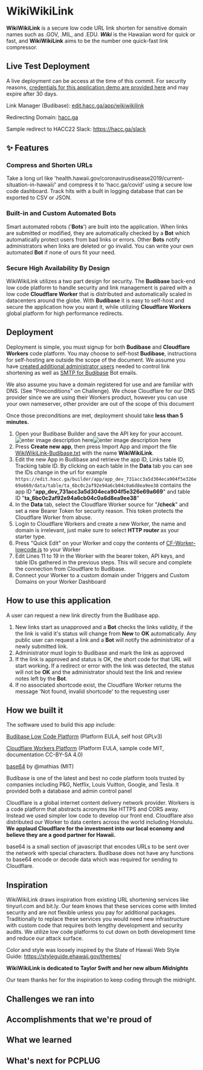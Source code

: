 # WikiWikiLink 
**WikiWikiLink** is a secure low code URL link shorten for sensitive domain names such as .GOV, .MIL, and .EDU. ***Wiki*** is the Hawaiian word for quick or fast, and **WikiWikiLink** aims to be the number one quick-fast link compressor. 

## Live Test Deployment 
A live deployment can be access at the time of this commit. For security reasons, [credentials for this application demo are provided here](https://cl1p.net/uqzrcoawcreek) and may expire after 30 days.

Link Manager (Budibase): [edit.hacc.ga/app/wikiwikilink](https://edit.hacc.ga/app/wikiwikilink)

Redirecting Domain: [hacc.ga](https://hacc.ga/)

Sample redirect to HACC22 Slack: https://hacc.ga/slack

## ✨ Features
### Compress and Shorten URLs 
Take a long url like 'health.hawaii.gov/coronavirusdisease2019/current-situation-in-hawaii/' and compress it to 'hacc.ga/covid' using a secure low code dashboard. Track hits with a built in logging database that can be exported to CSV or JSON.

### Built-in and Custom Automated Bots 
Smart automated robots ('**Bots**') are built into the application. When links are submitted or modified, they are automatically checked by a **Bot** which automatically protect users from bad links or errors. Other **Bots** notify administrators when links are deleted or go invalid. You can write your own automated **Bot** if none of ours fit your need. 

###  Secure High Availability By Design
WikiWikiLink utilizes a two part design for security. The **Budibase** back-end low code platform to handle security and link management is paired with a low code **Cloudflare Worker** that is distributed and automatically scaled in datacenters around the globe. With **Budibase** it is easy to self-host and secure the application how you want it, while utilizing **Cloudflare Workers** global platform for high performance redirects. 

## Deployment
Deployment is simple, you must signup for both **Budibase** and **Cloudflare Workers** code platform. You may choose to self-host **Budibase**, instructions for self-hosting are outside the scope of the document. We assume you have [created additional administrator users](https://docs.budibase.com/docs/adding-users) needed to control link shortening as well as [SMTP for Budibase](https://docs.budibase.com/docs/email) Bot emails. 

We also assume you have a domain registered for use and are familiar with DNS. (See "Preconditions" on Challenge). We chose Cloudflare for our DNS provider since we are using their Workers product, however you can use your own nameserver, other provider are out of the scope of this document

Once those preconditions are met, deployment should take **less than 5 minutes.**

 1. Open your Budibase Builder and save the API key for your account.![enter image description here](https://files.readme.io/7b29204-Capture.PNG)![enter image description here](https://files.readme.io/5ddaa4f-Capture.PNG)
 2. Press **Create new app**, then press Import App and import the file [WikiWikiLink-Budibase.txt](https://github.com/HACC2022/PCPLUG/blob/main/WikiWikiLink-Budibase.txt "WikiWikiLink-Budibase.txt") with the name **WikiWikiLink**.
 3. Edit the new App in Budibase and retrieve the app ID, Links table ID, Tracking table ID. By clicking on each table in the **Data** tab you can see the IDs change in the url for example `https://edit.hacc.ga/builder/app/app_dev_731acc3a5d304eca904f5e326e69a669/data/table/ta_6bc0c2af92e94a6cb04c0a6d8ea9ee38` contains the app ID "**app_dev_731acc3a5d304eca904f5e326e69a669**" and table ID "**ta_6bc0c2af92e94a6cb04c0a6d8ea9ee38**"
 4. In the **Data** tab, select the Cloudflare Worker source for "**/check**" and set a new Bearer Token for security reason. This token protects the Cloudflare Worker from abuse.
 5. Login to Cloudflare Workers and create a new Worker, the name and domain is irrelevant, just make sure to select **HTTP router** as your starter type.
 6. Press "Quick Edit" on your Worker and copy the contents of [CF-Worker-lowcode.js](https://github.com/HACC2022/PCPLUG/blob/main/CF-Worker-lowcode.js) to your Worker
 7. Edit Lines 11 to 19 in the Worker with the bearer token, API keys, and table IDs gathered in the previous steps. This will secure and complete the connection from Cloudflare to Budibase.
 8. Connect your Worker to a custom domain under Triggers and Custom Domains on your Worker Dashboard
 

## How to use this application 
A user can request a new link directly from the Budibase app. 

 1. New links start as unapproved and a **Bot** checks the links validity, if the the link is valid it's status will change from **New** to **OK** automatically. Any public user can request a link and a **Bot** will notify the administrator of a newly submitted link.
 2. Administrator must login to Budibase and mark the link as approved
 3. If the link is approved and status is OK, the short code for that URL will start working. If a redirect or error with the link was detected, the status will not be **OK** and the administrator should test the link and review notes left by the **Bot**.
 4. If no associated shortcode exist, the Cloudflare Worker returns the message 'Not found, invalid shortcode' to the requesting user

## How we built it
The software used to build this app include:

[Budibase Low Code Platform](https://github.com/Budibase/budibase) (Platform EULA, self host GPLv3)

[Cloudflare Workers Platform](https://developers.cloudflare.com/fundamentals/api/licenses/) (Platform EULA, sample code MIT, documentation  CC-BY-SA 4.0)

[base64](https://github.com/mathiasbynens/base64) by @mathias (MIT)


Budibase is one of the latest and best no code platform tools trusted by companies including P&G, Netflix, Louis Vuitton, Google, and Tesla. It provided both a database and admin control panel

Cloudflare is a global internet content delivery network provider. Workers is a code platform that abstracts acronyms like HTTPS and CORS away. Instead we used simpler low code to develop our front end. Cloudflare also distributed our Worker to data centers across the world including Honolulu. **We applaud Cloudflare for the investment into our local economy and believe they are a good partner for Hawaii.**

base64 is a small section of javascript that encodes URLs to be sent over the network with special characters. Budibase does not have any functions to base64 encode or decode data which was required for sending to Cloudflare.


## Inspiration
WikiWikiLink draws inspiration from existing URL shortening services like tinyurl.com and bit.ly. Our team knows that these services come with limited security and are not flexible unless you pay for additional packages. Traditionally to replace these services you would need new infrastructure with custom code that requires both lengthy development and security audits. We utilize low code platforms to cut down on both development time and reduce our attack surface.

Color and style was loosely inspired by the State of Hawaii Web Style Guide: https://styleguide.ehawaii.gov/themes/

**WikiWikiLink is dedicated to Taylor Swift and her new album *Midnights***

Our team thanks her for the inspiration to keep coding through the midnight. 


## Challenges we ran into

## Accomplishments that we're proud of

## What we learned

## What's next for PCPLUG
